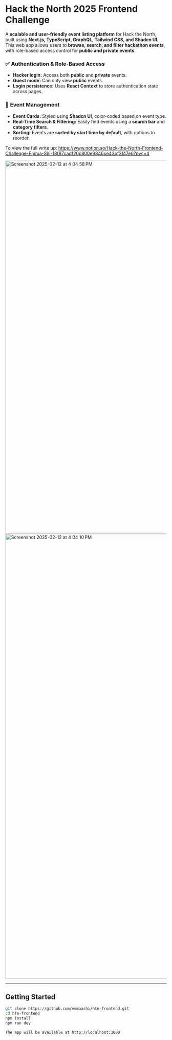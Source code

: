 # Hack the North 2025 Frontend Challenge

A **scalable and user-friendly event listing platform** for Hack the North, built using **Next.js, TypeScript, GraphQL, Tailwind CSS, and Shadcn UI**. This web app allows users to **browse, search, and filter hackathon events**, with role-based access control for **public and private events**.

### ✅  **Authentication & Role-Based Access**
- **Hacker login:** Access both **public** and **private** events.
- **Guest mode:** Can only view **public** events.
- **Login persistence:** Uses **React Context** to store authentication state across pages.

### 📅  **Event Management**
- **Event Cards:** Styled using **Shadcn UI**, color-coded based on event type.
- **Real-Time Search & Filtering:** Easily find events using a **search bar** and **category filters**.
- **Sorting:** Events are **sorted by start time by default**, with options to reorder.

To view the full write up: https://www.notion.so/Hack-the-North-Frontend-Challenge-Emma-Shi-18f87cadf20c800e9846ce43bf3f47e6?pvs=4

<img width="1161" alt="Screenshot 2025-02-12 at 4 04 58 PM" src="https://github.com/user-attachments/assets/bd982317-4ddb-48ed-a400-5e44c109b0a4" />

<img width="1384" alt="Screenshot 2025-02-12 at 4 04 10 PM" src="https://github.com/user-attachments/assets/cc9d7977-21c1-4191-9311-3e54ba88c986" />

---
## **Getting Started**
```sh
git clone https://github.com/emmaashi/htn-frontend.git
cd htn-frontend
npm install
npm run dev

The app will be available at http://localhost:3000
